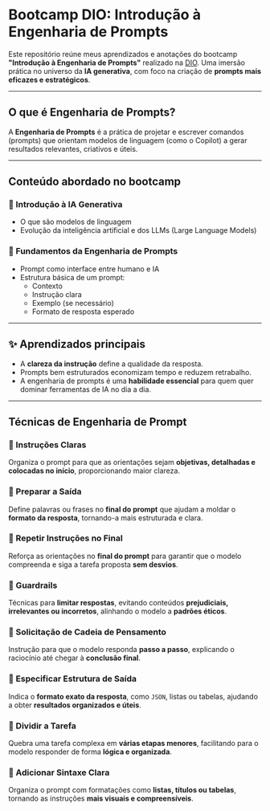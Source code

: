 # Bootcamp DIO: Introdução à Engenharia de Prompts

Este repositório reúne meus aprendizados e anotações do bootcamp **"Introdução à Engenharia de Prompts"** realizado na [DIO](https://www.dio.me/). Uma imersão prática no universo da **IA generativa**, com foco na criação de **prompts mais eficazes e estratégicos**.

---

## O que é Engenharia de Prompts?

A **Engenharia de Prompts** é a prática de projetar e escrever comandos (prompts) que orientam modelos de linguagem (como o Copilot) a gerar resultados relevantes, criativos e úteis.

---

## Conteúdo abordado no bootcamp

### 🔹 Introdução à IA Generativa
- O que são modelos de linguagem
- Evolução da inteligência artificial e dos LLMs (Large Language Models)

### 🔹 Fundamentos da Engenharia de Prompts
- Prompt como interface entre humano e IA
- Estrutura básica de um prompt:
  - Contexto
  - Instrução clara
  - Exemplo (se necessário)
  - Formato de resposta esperado

---

## ✨ Aprendizados principais

- A **clareza da instrução** define a qualidade da resposta.
- Prompts bem estruturados economizam tempo e reduzem retrabalho.
- A engenharia de prompts é uma **habilidade essencial** para quem quer dominar ferramentas de IA no dia a dia.

---


## Técnicas de Engenharia de Prompt

### 🔹 Instruções Claras
Organiza o prompt para que as orientações sejam **objetivas, detalhadas e colocadas no início**, proporcionando maior clareza.

### 🔹 Preparar a Saída
Define palavras ou frases no **final do prompt** que ajudam a moldar o **formato da resposta**, tornando-a mais estruturada e clara.

### 🔹 Repetir Instruções no Final
Reforça as orientações no **final do prompt** para garantir que o modelo compreenda e siga a tarefa proposta **sem desvios**.

### 🔹 Guardrails
Técnicas para **limitar respostas**, evitando conteúdos **prejudiciais, irrelevantes ou incorretos**, alinhando o modelo a **padrões éticos**.

### 🔹 Solicitação de Cadeia de Pensamento
Instrução para que o modelo responda **passo a passo**, explicando o raciocínio até chegar à **conclusão final**.

### 🔹 Especificar Estrutura de Saída
Indica o **formato exato da resposta**, como `JSON`, listas ou tabelas, ajudando a obter **resultados organizados e úteis**.

### 🔹 Dividir a Tarefa
Quebra uma tarefa complexa em **várias etapas menores**, facilitando para o modelo responder de forma **lógica e organizada**.

### 🔹 Adicionar Sintaxe Clara
Organiza o prompt com formatações como **listas, títulos ou tabelas**, tornando as instruções **mais visuais e compreensíveis**.


